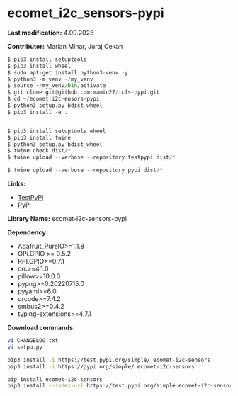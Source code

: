 # ecomet_i2c_sensors-pypi
**Last modification:** 4.09.2023

**Contributor:** Marian Minar, Juraj Cekan

```python
$ pip3 install setuptools
$ pip3 install wheel
$ sudo apt-get install python3-venv -y
$ python3 -m venv ~/my_venv
$ source ~/my_venv/bin/activate
$ git clone git@github.com:mamin27/icfs-pypi.git
$ cd ~/ecomet-i2c-ensors-pypi
$ python3 setup.py bdist_wheel
$ pip3 install -e .


$ pip3 install setuptools wheel
$ pip3 install twine
$ python3 setup.py bdist_wheel
$ twine check dist/*
$ twine upload --verbose --repository testpypi dist/*

$ twine upload --verbose --repository pypi dist/*
```

**Links:**

* [TestPyPi](https://test.pypi.org/)
* [PyPi](https://pypi.org/)

**Library Name:**
ecomet-i2c-sensors-pypi

**Dependency:**
* Adafruit_PureIO>=1.1.8
* OPi.GPIO >= 0.5.2
* RPI.GPIO>=0.7.1
* crc>=4.1.0
* pillow>=10.0.0
* pypng>=0.20220715.0
* pyyaml>=6.0
* qrcode>=7.4.2
* smbus2>=0.4.2
* typing-extensions>=4.7.1

**Download commands:**
```sh
vi CHANGELOG.txt
vi setpu.py

pip3 install -i https://test.pypi.org/simple/ ecomet-i2c-sensors 
pip3 install -i https://pypi.org/simple/ ecomet-i2c-sensors

pip install ecomet-i2c-sensors 
pip3 install --index-url https://test.pypi.org/simple ecomet-i2c-sensors
```
